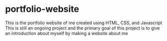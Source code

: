 # portfolio-website
This is the portfolio website of me created using HTML, CSS, and Javascript 
This is still an ongoing project and the primary goal of this project is to give an introduction about myself by making a website about me 
